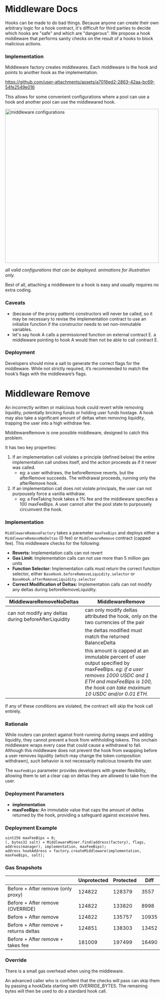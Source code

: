 # Middleware Docs
Hooks can be made to do bad things. Because anyone can create their own arbitrary logic for a hook contract, it's difficult for third parties to decide which hooks are "safe" and which are "dangerous". We propose a hook middleware that performs sanity checks on the result of a hooks to block malicious actions.

### Implementation
Middleware factory creates middlewares. Each middleware is the hook and points to another hook as the implementation.

https://github.com/user-attachments/assets/a7016ed2-2863-42aa-bc69-54fe2549e016

This allows for some convenient configurations where a pool can use a hook and another pool can use the middlewared hook.

<img src="https://github.com/user-attachments/assets/a6734509-3f82-4e9e-8652-058a1b34eea4" alt="middleware configurations" width="500">

*all valid configurations that can be deployed. animations for illustration only.*

Best of all, attaching a middleware to a hook is easy and usually requires no extra coding.

### Caveats
- (because of the proxy pattern) constructors will never be called, so it may be necessary to revise the implementation contract to use an initialize function if the constructor needs to set non-immutable variables.
- let's say hook A calls a permissioned function on external contract E. a middleware pointing to hook A would then not be able to call contract E.

### Deployment
Developers should mine a salt to generate the correct flags for the middleware. While not strictly required, it’s recommended to match the hook’s flags with the middleware’s flags.

# Middleware Remove
An incorrectly written or malicious hook could revert while removing liquidity, potentially bricking funds or holding user funds hostage. A hook may also take a significant amount of deltas when removing liquidity, trapping the user into a high withdraw fee.

MiddlewareRemove is one possible middleware, designed to catch this problem.

It has two key properties:
1. If an implementation call violates a principle (defined below) the entire implementation call undoes itself, and the action proceeds as if it never was called.
   - eg: a user withdraws, the beforeRemove reverts, but the afterRemove succeeds. The withdrawal proceeds, running only the afterRemove hook.
3. If an implementation call does not violate principals, the user can not purpousely force a vanilla withdraw.
   - eg: a FeeTaking hook takes a 1% fee and the middleware specifies a 100 maxFeeBips. A user cannot alter the pool state to purpousely circumvent the hook.

### Implementation
`MiddlewareRemoveFactory` takes a parameter `maxFeeBips` and deploys either a `MiddlewareRemoveNoDeltas` (0 fee) or `MiddlewareRemove` contract (capped fee). This middleware checks for the following:

- **Reverts:** Implementation calls can not revert
- **Gas Limit:** Implementation calls can not use more than 5 million gas units
- **Function Selector:** Implementation calls must return the correct function selector, either `BaseHook.beforeRemoveLiquidity.selector` or `BaseHook.afterRemoveLiquidity.selector`
- **Correct Modification of Deltas:** Implementation calls can not modify any deltas during beforeRemoveLiquidity.

| MiddlewareRemoveNoDeltas | MiddlewareRemove |
| --- | --- |
| can not modify any deltas during beforeAfterLiquidity | can only modify deltas attributed the hook, only on the two currencies of the pair |
|  | the deltas modified must match the returned BalanceDelta |
|  | this amount is capped at an immutable percent of user output specified by maxFeeBips. _eg: if a user removes 1000 USDC and 1 ETH and maxFeeBips is 100, the hook can take maximum 10 USDC and/or 0.01 ETH._ |

If any of these conditions are violated, the contract will skip the hook call entirely.

### Rationale
While routers can protect against front-running during swaps and adding liquidity, they cannot prevent a hook from withholding tokens. This onchain middleware wraps every case that could cause a withdrawal to fail. Although this middleware does not prevent the hook from swapping before a user removes liquidity (which may change the token composition withdrawn), such behavior is not necessarily malicious towards the user.

The `maxFeeBips` parameter provides developers with greater flexibility, allowing them to set a clear cap on deltas they are allowed to take from the user.

### Deployment Parameters
- **implementation**
- **maxFeeBips:** An immutable value that caps the amount of deltas returned by the hook, providing a safeguard against excessive fees.

### Deployment Example
```solidity
uint256 maxFeeBips = 0;
(, bytes32 salt) = MiddlewareMiner.find(address(factory), flags, address(manager), implementation, maxFeeBips);
address hookAddress = factory.createMiddleware(implementation, maxFeeBips, salt);

```

### Gas Snapshots
|  | Unprotected | Protected | Diff |
| --- | --- | --- | --- |
| Before + After remove (only proxy) | 124822 | 128379 | 3557 |
| Before + After remove (OVERRIDE) | 124822 | 133820 | 8998 |
| Before + After remove | 124822 | 135757 | 10935 |
| Before + After remove + returns deltas | 124851 | 138303 | 13452 |
| Before + After remove + takes fee | 181009 | 197499 | 16490 |

### Override
There is a small gas overhead when using the middleware.

An advanced caller who is confident that the checks will pass can skip them by passing a hookData starting with OVERRIDE_BYTES. The remaining bytes will then be used to do a standard hook call.
